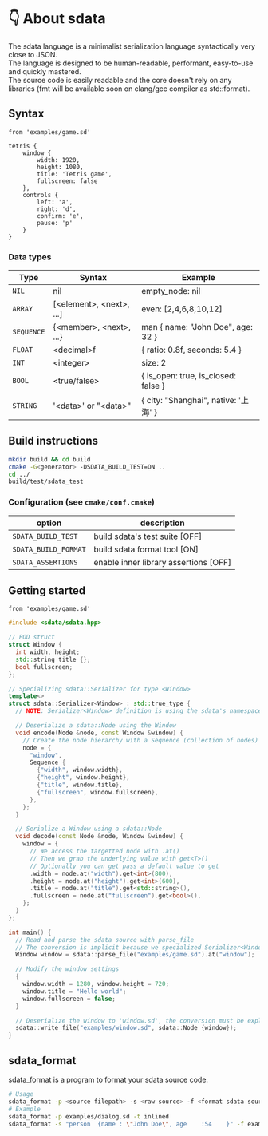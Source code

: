 # 👇 About sdata

The sdata language is a minimalist serialization language syntactically very close to JSON.  
The language is designed to be human-readable, performant, easy-to-use and quickly mastered.  
The source code is easily readable and the core doesn't rely on any libraries (fmt will be available soon on clang/gcc
compiler as std::format).

## Syntax

```from 'examples/game.sd'```

```
tetris {
    window {
        width: 1920,
        height: 1080,
        title: 'Tetris game',
        fullscreen: false
    },
    controls {
        left: 'a',
        right: 'd',
        confirm: 'e',
        pause: 'p'
    }
}
```

### Data types

| Type           | Syntax                       | Example                              |
|----------------|------------------------------|--------------------------------------|
| ```NIL```      | nil                          | empty_node: nil                      |
| ```ARRAY```    | [\<element\>, \<next\>, ...] | even: [2,4,6,8,10,12]                |
| ```SEQUENCE``` | {\<member\>, \<next\>, ...}  | man { name: "John Doe", age: 32 }    |
| ```FLOAT```    | \<decimal\>f                 | { ratio: 0.8f, seconds: 5.4 }        |
| ```INT```      | \<integer\>                  | size: 2                              |
| ```BOOL```     | \<true/false\>               | { is_open: true, is_closed: false }  |
| ```STRING```   | \'\<data\>\' or \"\<data\>\" | { city: "Shanghai", native: \'上海\' } |

## Build instructions

```bash
mkdir build && cd build
cmake -G<generator> -DSDATA_BUILD_TEST=ON ..
cd ../
build/test/sdata_test
```

### Configuration (see ```cmake/conf.cmake```)

| option                   | description                           |
|--------------------------|---------------------------------------|
| ```SDATA_BUILD_TEST```   | build sdata's test suite [OFF]        |
| ```SDATA_BUILD_FORMAT``` | build sdata format tool [ON]          |
| ```SDATA_ASSERTIONS```   | enable inner library assertions [OFF] |

## Getting started

```from 'examples/game.sd'```

```cpp
#include <sdata/sdata.hpp>

// POD struct
struct Window {
  int width, height;
  std::string title {};
  bool fullscreen;
};

// Specializing sdata::Serializer for type <Window>
template<>
struct sdata::Serializer<Window> : std::true_type {
  // NOTE: Serializer<Window> definition is using the sdata's namespace implicitly

  // Deserialize a sdata::Node using the Window
  void encode(Node &node, const Window &window) {
    // Create the node hierarchy with a Sequence (collection of nodes)
    node = {
      "window",
      Sequence {
        {"width", window.width},
        {"height", window.height},
        {"title", window.title},
        {"fullscreen", window.fullscreen},
      },
    };
  }

  // Serialize a Window using a sdata::Node
  void decode(const Node &node, Window &window) {
    window = {
      // We access the targetted node with .at()
      // Then we grab the underlying value with get<T>()
      // Optionally you can get pass a default value to get
      .width = node.at("width").get<int>(800),
      .height = node.at("height").get<int>(600),
      .title = node.at("title").get<std::string>(),
      .fullscreen = node.at("fullscreen").get<bool>(),
    };
  }
};

int main() {
  // Read and parse the sdata source with parse_file
  // The conversion is implicit because we specialized Serializer<Window>
  Window window = sdata::parse_file("examples/game.sd").at("window");

  // Modify the window settings
  {
    window.width = 1280, window.height = 720;
    window.title = "Hello world";
    window.fullscreen = false;
  }

  // Deserialize the window to 'window.sd', the conversion must be explicit
  sdata::write_file("examples/window.sd", sdata::Node {window});
}
```

## sdata_format

sdata_format is a program to format your sdata source code.

```bash
# Usage
sdata_format -p <source filepath> -s <raw source> -f <format sdata source> -t <format template [classic/inlined/minimal]>  
# Example
sdata_format -p examples/dialog.sd -t inlined
sdata_format -s "person  {name : \"John Doe\", age    :54    }" -f examples/format.sd
```
